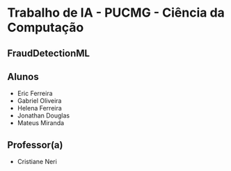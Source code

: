 # Trabalho de IA - PUCMG - Ciência da Computação
## FraudDetectionML

## Alunos
* Eric Ferreira
* Gabriel Oliveira
* Helena Ferreira
* Jonathan Douglas
* Mateus Miranda

## Professor(a)
* Cristiane Neri
